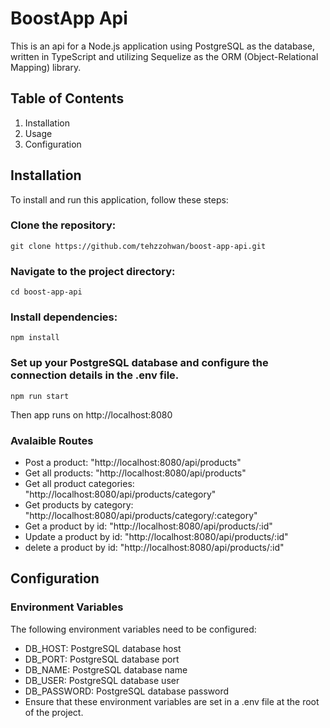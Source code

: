 # BoostApp Api

This is an api for a Node.js application using PostgreSQL as the database, written in TypeScript 
and utilizing Sequelize as the ORM (Object-Relational Mapping) library.

## Table of Contents
1. Installation
2. Usage
3. Configuration

## Installation

To install and run this application, follow these steps:

### Clone the repository:

`git clone https://github.com/tehzzohwan/boost-app-api.git`

### Navigate to the project directory:

`cd boost-app-api`

### Install dependencies:

`npm install`

### Set up your PostgreSQL database and configure the connection details in the .env file.

`npm run start`

Then app runs on http://localhost:8080

### Avalaible Routes
- Post a product: "http://localhost:8080/api/products"
- Get all products: "http://localhost:8080/api/products"
- Get all product categories: "http://localhost:8080/api/products/category"
- Get products by category: "http://localhost:8080/api/products/category/:category"
- Get a product by id: "http://localhost:8080/api/products/:id"
- Update a product by id: "http://localhost:8080/api/products/:id"
- delete a product by id: "http://localhost:8080/api/products/:id"

## Configuration

### Environment Variables

The following environment variables need to be configured:

- DB_HOST: PostgreSQL database host
- DB_PORT: PostgreSQL database port
- DB_NAME: PostgreSQL database name
- DB_USER: PostgreSQL database user
- DB_PASSWORD: PostgreSQL database password
- Ensure that these environment variables are set in a .env file at the root of the project.
